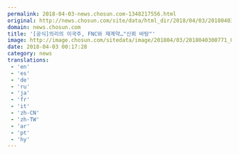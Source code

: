 ```yaml
---
permalink: 2018-04-03-news.chosun.com-1348217556.html
original: http://news.chosun.com/site/data/html_dir/2018/04/03/2018040300796.html
domain: news.chosun.com
title: '[공식]의리의 이국주, FNC와 재계약…"신뢰 바탕"'
image: http://image.chosun.com/sitedata/image/201804/03/2018040300771_0.jpg
date: 2018-04-03 00:17:28
category: news
translations: 
 - 'en'
 - 'es'
 - 'de'
 - 'ru'
 - 'ja'
 - 'fr'
 - 'it'
 - 'zh-CN'
 - 'zh-TW'
 - 'ar'
 - 'pt'
 - 'hy'
---
```


